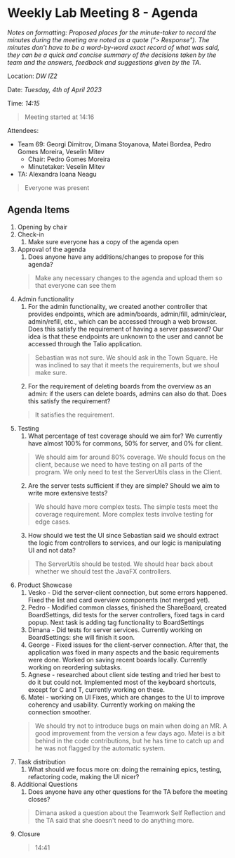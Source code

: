 # Weekly Lab Meeting 8 - Agenda

*Notes on formatting:
Proposed places for the minute-taker to record the minutes during the meeting are noted as a quote ("> Response").
The minutes don’t have to be a word-by-word exact record of what was said, they can be a quick and concise summary of the decisions taken by the team and the answers, feedback and suggestions given by the TA.*

Location: *DW IZ2*

Date: *Tuesday, 4th of April 2023*

Time: *14:15*
> Meeting started at 14:16

Attendees:
- Team 69: Georgi Dimitrov, Dimana Stoyanova, Matei Bordea, Pedro Gomes Moreira, Veselin Mitev
  - Chair: Pedro Gomes Moreira
  - Minutetaker: Veselin Mitev
- TA: Alexandra Ioana Neagu
> Everyone was present

## Agenda Items
1. Opening by chair
2. Check-in
    1. Make sure everyone has a copy of the agenda open
3. Approval of the agenda
    1. Does anyone have any additions/changes to propose for this agenda?
    > Make any necessary changes to the agenda and upload them so that everyone can see them
4. Admin functionality
    1. For the admin functionality, we created another controller that provides endpoints, which are admin/boards, admin/fill, admin/clear, admin/refill, etc., which can be accessed through a web browser. Does this satisfy the requirement of having a server password? Our idea is that these endpoints are unknown to the user and cannot be accessed through the Talio application.
    > Sebastian was not sure. We should ask in the Town Square. He was inclined to say that it meets the requirements, but we shoul make sure.
    2. For the requirement of deleting boards from the overview as an admin: if the users can delete boards, admins can also do that. Does this satisfy the requirement?
    > It satisfies the requirement.
5. Testing
    1. What percentage of test coverage should we aim for? We currently have almost 100% for commons, 50% for server, and 0% for client.
    > We should aim for around 80% coverage. We should focus on the client, because we need to have testing on all parts of the program. We only need to test the ServerUtils class in the Client.
    2. Are the server tests sufficient if they are simple? Should we aim to write more extensive tests?
    > We should have more complex tests. The simple tests meet the coverage requirement. More complex tests involve testing for edge cases.
    3. How should we test the UI since Sebastian said we should extract the logic from controllers to services, and our logic is manipulating UI and not data?
    > The ServerUtils should be tested. We should hear back about whether we should test the JavaFX controllers.
6. Product Showcase
    1. Vesko - Did the server-client connection, but some errors happened. Fixed the list and card overview components (not merged yet).
    2. Pedro - Modified common classes, finished the ShareBoard, created BoardSettings, did tests for the server controllers, fixed tags in card popup. Next task is adding tag functionality to BoardSettings
    3. Dimana - Did tests for server services. Currently working on BoardSettings: she will finish it soon. 
    4. George - Fixed issues for the client-server connection. After that, the application was fixed in many aspects and the basic requirements were done. Worked on saving recent boards locally. Currently working on reordering subtasks.  
    5. Agnese - researched about client side testing and tried her best to do it but could not. Implemented most of the keyboard shortcuts, except for C and T, currently working on these.
    6. Matei - working on UI Fixes, which are changes to the UI to improve coherency and usability. Currently working on making the connection smoother.
    > We should try not to introduce bugs on main when doing an MR. A good improvement from the version a few days ago. Matei is a bit behind in the code contributions, but he has time to catch up and he was not flagged by the automatic system.
7. Task distribution 
    1. What should we focus more on: doing the remaining epics, testing, refactoring code, making the UI nicer?
8. Additional Questions
    1. Does anyone have any other questions for the TA before the meeting closes?
    > Dimana asked a question about the Teamwork Self Reflection and the TA said that she doesn't need to do anything more.
9. Closure
    > 14:41
